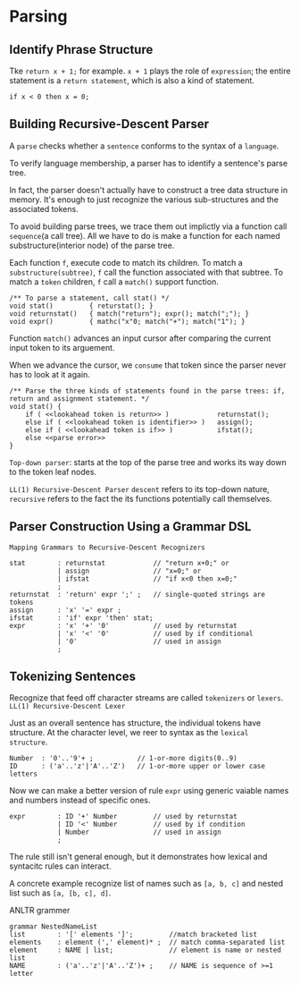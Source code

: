 # Parsing

## Identify Phrase Structure
Tke `return x + 1;` for example.
`x + 1` plays the role of `expression`;
the entire statement is a `return statement`, which is also a kind of statement.

`if x < 0 then x = 0;`

## Building Recursive-Descent Parser
A `parse` checks whether a `sentence` conforms to the syntax of a `language`.

To verify language membership, a parser has to identify a sentence's parse tree.

In fact, the parser doesn't actually have to construct a tree data structure in memory. It's enough to just recognize the various sub-structures and the associated tokens.

To avoid building parse trees, we trace them out implictly via a function call `sequence`(a call tree). All we have to do is make a function for each named substructure(interior node) of the parse tree.

Each function `f`, execute code to match its children.
To match a `substructure(subtree)`, `f` call the function associated with that subtree.
To match a `token` children, `f` call a `match()` support function.

    /** To parse a statement, call stat() */
    void stat()         { returstat(); }
    void returnstat()   { match("return"); expr(); match(";"); }
    void expr()         { mathc("x"0; match("+"); match("1"); }


Function `match()` advances an input cursor after comparing the current input token to its arguement.

When we advance the cursor, we `consume` that token since the parser never has to look at it again.


    /** Parse the three kinds of statements found in the parse trees: if, return and assignment statement. */
    void stat() {
        if ( <<lookahead token is return>> )            returnstat();
        else if ( <<lookahead token is identifier>> )   assign();
        else if ( <<lookahead token is if>> )           ifstat();
        else <<parse error>>
    }


`Top-down parser`: starts at the top of the parse tree and works its way down to the token leaf nodes.

`LL(1) Recursive-Descent Parser`
`descent` refers to its top-down nature, 
`recursive` refers to the fact the its functions potentially call themselves.


## Parser Construction Using a Grammar DSL

`Mapping Grammars to Recursive-Descent Recognizers`

    stat        : returnstat            // "return x+0;" or
                | assign                // "x=0;" or
                | ifstat                // "if x<0 then x=0;"
                ;
    returnstat  : 'return' expr ';' ;   // single-quoted strings are tokens
    assign      : 'x' '=' expr ;
    ifstat      : 'if' expr 'then' stat;
    expr        : 'x' '+' '0'           // used by returnstat
                | 'x' '<' '0'           // used by if conditional
                | '0'                   // used in assign
                ;

## Tokenizing Sentences

Recognize that feed off character streams are called `tokenizers` or `lexers`.
`LL(1) Recursive-Descent Lexer`

Just as an overall sentence has structure, the individual tokens have structure.
At the character level, we reer to syntax as the `lexical structure`.


    Number  : '0'..'9'+ ;           // 1-or-more digits(0..9)
    ID      : ('a'..'z'|'A'..'Z')   // 1-or-more upper or lower case letters

Now we can make a better version of rule `expr` using generic vaiable names and numbers instead of specific ones.

    expr        : ID '+' Number         // used by returnstat
                | ID '<' Number         // used by if condition
                | Number                // used in assign
                ;

The rule still isn't general enough, but it demonstrates how lexical and syntacitc rules can interact.


A concrete example
recognize list of names such as `[a, b, c]` and nested list such as `[a, [b, c], d]`.

ANLTR grammer

    grammar NestedNameList
    list        : '[' elements ']';         //match bracketed list
    elements    : element (',' element)* ;  // match comma-separated list
    element     : NAME | list;              // element is name or nested list
    NAME        : ('a'..'z'|'A'..'Z')+ ;    // NAME is sequence of >=1 letter
